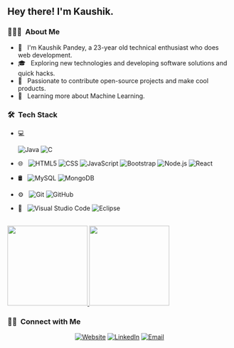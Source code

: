 <h2> Hey there! I'm Kaushik.</h2>

<h3> 👨🏻‍💻 &nbsp;About Me </h3>

- 🤔 &nbsp; I'm Kaushik Pandey, a 23-year old technical enthusiast who does web development.
- 🎓 &nbsp; Exploring new technologies and developing software solutions and quick hacks.
- 💼 &nbsp; Passionate to contribute open-source projects and make cool products.
- 🌱 &nbsp; Learning more about Machine Learning.


<h3> 🛠 &nbsp;Tech Stack</h3>

- 💻 &nbsp;
 
  ![Java](https://img.shields.io/badge/-Java-333333?style=flat&logo=Java&logoColor=007396)
  ![C](https://img.shields.io/badge/-C-333333?style=flat&logo=C%2B%2B&logoColor=00599C)
 
- 🌐 &nbsp;
  ![HTML5](https://img.shields.io/badge/-HTML5-333333?style=flat&logo=HTML5)
  ![CSS](https://img.shields.io/badge/-CSS-333333?style=flat&logo=CSS3&logoColor=1572B6)
  ![JavaScript](https://img.shields.io/badge/-JavaScript-333333?style=flat&logo=javascript)
  ![Bootstrap](https://img.shields.io/badge/-Bootstrap-333333?style=flat&logo=bootstrap&logoColor=563D7C)
  ![Node.js](https://img.shields.io/badge/-Node.js-333333?style=flat&logo=node.js)
  ![React](https://img.shields.io/badge/-React-333333?style=flat&logo=react)
- 🛢 &nbsp;
  ![MySQL](https://img.shields.io/badge/-MySQL-333333?style=flat&logo=mysql)
  ![MongoDB](https://img.shields.io/badge/-MongoDB-333333?style=flat&logo=mongodb)
- ⚙️ &nbsp;
  ![Git](https://img.shields.io/badge/-Git-333333?style=flat&logo=git)
  ![GitHub](https://img.shields.io/badge/-GitHub-333333?style=flat&logo=github)
 
- 🔧 &nbsp;
  ![Visual Studio Code](https://img.shields.io/badge/-Visual%20Studio%20Code-333333?style=flat&logo=visual-studio-code&logoColor=007ACC)
  ![Eclipse](https://img.shields.io/badge/-Eclipse-333333?style=flat&logo=eclipse-ide&logoColor=2C2255)


<br/>

<a href="https://github.com/Kaushik1Dev">
  <img height="180em" src="https://github-readme-stats.vercel.app/api?username=Kaushik1Dev&theme=buefy&show_icons=true" />
  <img height="180em" src="https://github-readme-stats.vercel.app/api/top-langs/?username=Kaushik1Dev&theme=buefy&layout=compact" />
</a>

<br/>

<h3> 🤝🏻 &nbsp;Connect with Me </h3>

<p align="center">
<a href="https://kaushik1dev.github.io/Portfolio/"><img alt="Website" src="https://img.shields.io/badge/Website-www.kaushikpandey.com-KP?style=flat-square&logo=google-chrome"></a>
<a href="https://www.linkedin.com/in/kaushikpandey35"><img alt="LinkedIn" src="https://img.shields.io/badge/LinkedIn-Kaushik%20Pandey%20?style=flat-square&logo=linkedin"></a>
<a href="mailto:kaushikpandey35@gmail.com"><img alt="Email" src="https://img.shields.io/badge/Email-kaushikpandey35@gmail.com-KP?style=flat-square&logo=gmail"></a>
</p>
